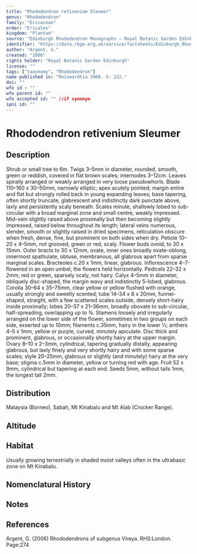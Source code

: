 ```yaml
---
title: "Rhododendron retivenium Sleumer"
genus: "Rhododendron"
family: "Ericaceae"
order: "Ericales"
kingdom: "Plantae"
source: "Edinburgh Rhododendron Monographs – Royal Botanic Garden Edinburgh"
identifier: "https://data.rbge.org.uk/service/factsheets/Edinburgh_Rhododendron_Monographs.xhtml"
author: "Argent, G."
created: "2006"
rights holder: "Royal Botanic Garden Edinburgh"
license: ""
tags: ["taxonomy", "Rhododendron"]
name published in: "Reinwardtia 1960. 5: 222."
doi: ""
wfo id : ""
wfo parent id: ""
wfo accepted id: "" //if synonym                      
ipni id: ""
---
```


                       

# Rhododendron retivenium Sleumer

## Description
Shrub or small tree to 6m. Twigs 3–5mm in diameter, rounded, smooth, green or reddish, covered in flat brown scales; internodes 3–12cm. Leaves spirally arranged or weakly arranged in very loose pseudowhorls. Blade 110–160 x 30–50mm, narrowly elliptic; apex acutely pointed; margin entire and flat but strongly rolled back in young expanding leaves; base tapering, often shortly truncate, glabrescent and indistinctly dark punctate above, laxly and persistently scaly beneath. Scales minute, shallowly lobed to sub-circular with a broad marginal zone and small centre, weakly impressed. Mid-vein slightly raised above proximally but then becoming slightly impressed, raised below throughout its length; lateral veins numerous, slender, smooth or slightly raised in dried specimens, reticulation obscure when fresh, dense, fine, but prominent on both sides when dry. Petiole 10–20 x 4–5mm, not grooved, green or red, scaly. Flower buds ovoid, to 30 x 15mm. Outer bracts to 30 x 12mm, ovate, inner ones broadly ovate-oblong, innermost spathulate, obtuse, membranous, all glabrous apart from sparse marginal scales. Bracteoles c.20 x 1mm, linear, glabrous. Inflorescence 4–7-flowered in an open umbel, the flowers held horizontally. Pedicels 22–32 x 2mm, red or green, sparsely scaly, not hairy. Calyx 4–5mm in diameter, obliquely disc-shaped, the margin wavy and indistinctly 5-lobed, glabrous. Corolla 30–64 x 35–75mm, clear yellow or yellow flushed with orange, usually strongly and sweetly scented; tube 14–34 x 8 x 20mm, funnel-shaped, straight, with a few scattered scales outside, densely short-hairy inside proximally; lobes 20–37 x 21–36mm, broadly obovate to sub-circular, half-spreading, overlapping up to ¾. Stamens loosely and irregularly arranged on the lower side of the flower, sometimes in two groups on each side, exserted up to 10mm; filaments c.35mm, hairy in the lower 1⁄3; anthers 4–5 x 1mm, yellow or purple, curved, minutely apiculate. Disc thick and prominent, glabrous, or occasionally shortly hairy at the upper margin. Ovary 8–10 x 2–3mm, cylindrical, tapering gradually distally, appearing glabrous, but laxly finely and very shortly hairy and with some sparse scales; style 20–25mm, glabrous or slightly (and minutely) hairy at the very base; stigma c.5mm in diameter, yellow or turning red with age. Fruit 52 x 9mm, cylindrical but tapering at each end. Seeds 5mm, without tails 1mm, the longest tail 2mm.

## Distribution
Malaysia (Borneo), Sabah, Mt Kinabalu and Mt Alab (Crocker Range).

## Altitude


## Habitat
Usually growing terrestrially in shaded moist valleys often in the ultrabasic zone on Mt Kinabalu.

## Nomenclatural History

                       
## Notes


## References

Argent, G. (2006) Rhododendrons of subgenus Vireya. RHS:London. Page:274
